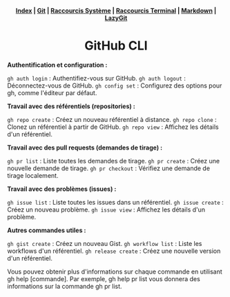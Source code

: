 <div align="center">

**[Index](README.md) | [Git](git2.md) | [Raccourcis Système](shortcut.md) | [Raccourcis Terminal](terminal.md) | [Markdown](markdown.md) | [LazyGit](lazygit.md)**

# GitHub CLI

</div>

**Authentification et configuration :**

`gh auth login` : Authentifiez-vous sur GitHub.
`gh auth logout` : Déconnectez-vous de GitHub.
`gh config set` : Configurez des options pour gh, comme l'éditeur par défaut.

**Travail avec des référentiels (repositories) :**

`gh repo create` : Créez un nouveau référentiel à distance.
`gh repo clone` : Clonez un référentiel à partir de GitHub.
`gh repo view` : Affichez les détails d'un référentiel.

**Travail avec des pull requests (demandes de tirage) :**

`gh pr list` : Liste toutes les demandes de tirage.
`gh pr create` : Créez une nouvelle demande de tirage.
`gh pr checkout` : Vérifiez une demande de tirage localement.

**Travail avec des problèmes (issues) :**

`gh issue list` : Liste toutes les issues dans un référentiel.
`gh issue create` : Créez un nouveau problème.
`gh issue view` : Affichez les détails d'un problème.

**Autres commandes utiles :**

`gh gist create` : Créez un nouveau Gist.
`gh workflow list` : Liste les workflows d'un référentiel.
`gh release create` : Créez une nouvelle version d'un référentiel.

Vous pouvez obtenir plus d'informations sur chaque commande en utilisant gh help [commande]. Par exemple, gh help pr list vous donnera des informations sur la commande gh pr list.